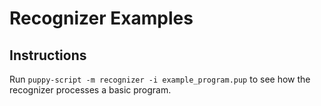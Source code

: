 # Recognizer Examples
## Instructions
Run `puppy-script -m recognizer -i example_program.pup` to see how the recognizer processes a basic program.
